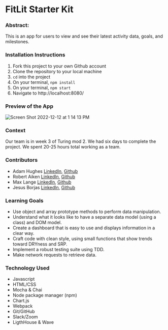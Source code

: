 # FitLit Starter Kit

### Abstract:
This is an app for users to view and see their latest activity data, goals, and milestones.

### Installation Instructions
1. Fork this project to your own Github account
2. Clone the repository to your local machine
3. `cd` into the project
4. On your terminal, `npm install`
5. On your terminal, `npm start`
6. Navigate to http://localhost:8080/

### Preview of the App
![Screen Shot 2022-12-12 at 1 14 13 PM](https://user-images.githubusercontent.com/111095858/207122747-40286099-5d2f-4cbf-b891-2cf726abba2b.png)

### Context
Our team is in week 3 of Turing mod 2. We had six days to complete the project. We spent 20-25 hours total
working as a team.

### Contributors
- Adam Hughes [LinkedIn](https://www.linkedin.com/in/front-end-adam/), [Github](https://github.com/ajh0050)<br>
- Robert Aiken [LinkedIn](https://www.linkedin.com/in/robertsiraaiken/), [Github](https://github.com/BobAiken)<br>
- Max Lange [LinkedIn](https://www.linkedin.com/in/maxwell-steven-lange), [Github](https://github.com/Abekomon/)<br>
- Jesus Borjas [LinkedIn](https://www.linkedin.com/in/jesus-borjas-6589b920a/), [Github](https://github.com/jesusborjas006)<br>

### Learning Goals
- Use object and array prototype methods to perform data manipulation.
- Understand what it looks like to have a separate data model (using a class) and DOM model.
- Create a dashboard that is easy to use and displays information in a clear way.
- Craft code with clean style, using small functions that show trends toward DRYness and SRP.
- Implement a robust testing suite using TDD.
- Make network requests to retrieve data.

### Technology Used
- Javascript
- HTML/CSS
- Mocha & Chai
- Node package manager (npm)
- Chart.js
- Webpack
- Git/GitHub
- Slack/Zoom 
- LigthHouse & Wave









